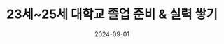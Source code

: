 ---
title: 23세~25세 대학교 졸업 준비 & 실력 쌓기
summary: |

      - **학위 마무리**: 컴퓨터 공학 전공 과목을 이수하고 졸업 프로젝트 준비.
      - **프론트엔드 실력 향상**: HTML, CSS, JavaScript 및 최신 프론트엔드 프레임워크 학습.
      - **포트폴리오 구축**: GitHub에 프로젝트 및 코드 저장, 개인 블로그 운영을 통해 기술적 기록 남기기.
      - **인턴십**: 국내 기업에서 인턴십 경험을 쌓아 실무 환경 이해 및 네트워킹.
      - **대학교 졸업**: 학위 취득.
      - **국내 기업 취업**: 프론트엔드 개발자로 국내 IT 기업에 입사.
      - **실무 경험 쌓기**: 프로젝트 참여 및 회사에서 다양한 실무 경험을 쌓아 경력 형성.
      - **호주 워킹홀리데이 준비**: 언어 능력 향상(영어), 워킹홀리데이 비자 신청 준비.

tags: 23
  
date: 2024-09-01
view: "custom_compact"
---